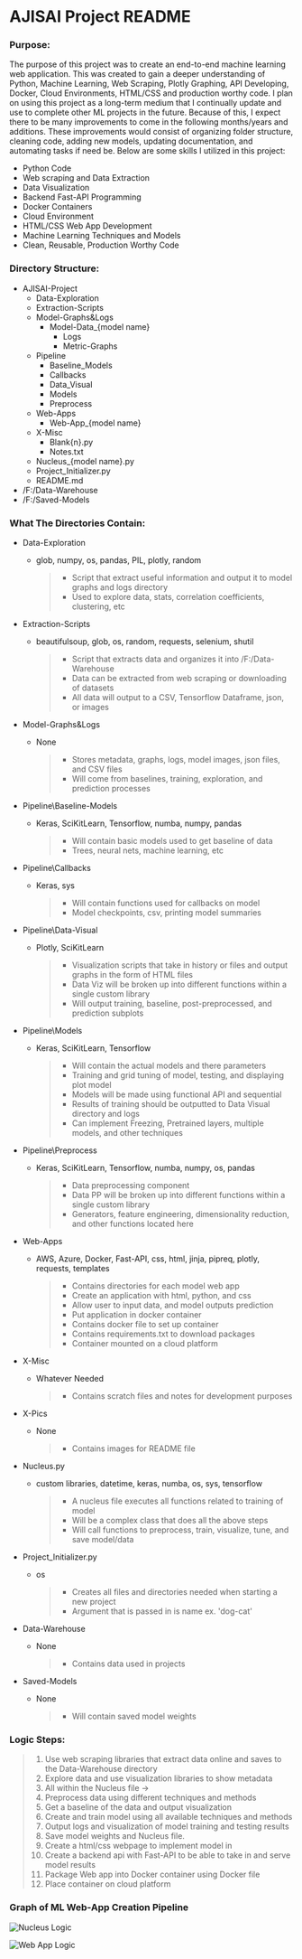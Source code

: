 # AJISAI Project README

### Purpose:

The purpose of this project was to create an end-to-end machine learning web application. This was created to gain a
deeper understanding of Python, Machine Learning, Web Scraping, Plotly Graphing, API Developing, Docker, Cloud
Environments, HTML/CSS and production worthy code. I plan on using this project as a long-term medium that I continually
update and use to complete other ML projects in the future. Because of this, I expect there to be many improvements to
come in the following months/years and additions. These improvements would consist of organizing folder structure,
cleaning code, adding new models, updating documentation, and automating tasks if need be. Below are some skills I
utilized in this project:

- Python Code
- Web scraping and Data Extraction
- Data Visualization
- Backend Fast-API Programming
- Docker Containers
- Cloud Environment
- HTML/CSS Web App Development
- Machine Learning Techniques and Models
- Clean, Reusable, Production Worthy Code

### Directory Structure:

- AJISAI-Project
    + Data-Exploration
    + Extraction-Scripts
    + Model-Graphs&Logs
        + Model-Data_{model name}
            + Logs
            + Metric-Graphs
    + Pipeline
        + Baseline_Models
        + Callbacks
        + Data_Visual
        + Models
        + Preprocess
    + Web-Apps
        + Web-App_{model name}
    + X-Misc
        + Blank{n}.py
        + Notes.txt
    + Nucleus_{model name}.py
    + Project_Initializer.py
    + README.md
- /F:/Data-Warehouse
- /F:/Saved-Models

### What The Directories Contain:

- Data-Exploration
    + glob, numpy, os, pandas, PIL, plotly, random
      > - Script that extract useful information and output it to model graphs and logs directory
      > - Used to explore data, stats, correlation coefficients, clustering, etc

- Extraction-Scripts
    + beautifulsoup, glob, os, random, requests, selenium, shutil
      > - Script that extracts data and organizes it into /F:/Data-Warehouse
      > - Data can be extracted from web scraping or downloading of datasets
      > - All data will output to a CSV, Tensorflow Dataframe, json, or images

- Model-Graphs&Logs
    + None
      > - Stores metadata, graphs, logs, model images, json files, and CSV files
      > - Will come from baselines, training, exploration, and prediction processes

- Pipeline\Baseline-Models
    + Keras, SciKitLearn, Tensorflow, numba, numpy, pandas
      > - Will contain basic models used to get baseline of data
      > - Trees, neural nets, machine learning, etc

- Pipeline\Callbacks
    + Keras, sys
      > - Will contain functions used for callbacks on model
      > - Model checkpoints, csv, printing model summaries

- Pipeline\Data-Visual
    + Plotly, SciKitLearn
      > - Visualization scripts that take in history or files and output graphs in the form of HTML files
      > - Data Viz will be broken up into different functions within a single custom library
      > - Will output training, baseline, post-preprocessed, and prediction subplots

- Pipeline\Models
    + Keras, SciKitLearn, Tensorflow
      > - Will contain the actual models and there parameters
      > - Training and grid tuning of model, testing, and displaying plot model
      > - Models will be made using functional API and sequential
      > - Results of training should be outputted to Data Visual directory and logs
      > - Can implement Freezing, Pretrained layers, multiple models, and other techniques

- Pipeline\Preprocess
    + Keras, SciKitLearn, Tensorflow, numba, numpy, os, pandas
      > - Data preprocessing component
      > - Data PP will be broken up into different functions within a single custom library
      > - Generators, feature engineering, dimensionality reduction, and other functions located here

- Web-Apps
    + AWS, Azure, Docker, Fast-API, css, html, jinja, pipreq, plotly, requests, templates
      > - Contains directories for each model web app
      > - Create an application with html, python, and css
      > - Allow user to input data, and model outputs prediction
      > - Put application in docker container
      > - Contains docker file to set up container
      > - Contains requirements.txt to download packages
      > - Container mounted on a cloud platform

- X-Misc
    + Whatever Needed
      > - Contains scratch files and notes for development purposes

- X-Pics
    + None
      > - Contains images for README file

- Nucleus.py
    + custom libraries, datetime, keras, numba, os, sys, tensorflow
      > - A nucleus file executes all functions related to training of model
      > - Will be a complex class that does all the above steps
      > - Will call functions to preprocess, train, visualize, tune, and save model/data

- Project_Initializer.py
    + os
      > - Creates all files and directories needed when starting a new project
      > - Argument that is passed in is name ex. 'dog-cat'

- Data-Warehouse
    + None
      > - Contains data used in projects

- Saved-Models
    + None
      > - Will contain saved model weights

### Logic Steps:

> 1. Use web scraping libraries that extract data online and saves to the Data-Warehouse directory
> 2. Explore data and use visualization libraries to show metadata
> 3. All within the Nucleus file ->
> 4. Preprocess data using different techniques and methods
> 5. Get a baseline of the data and output visualization
> 6. Create and train model using all available techniques and methods
> 7. Output logs and visualization of model training and testing results
> 8. Save model weights and Nucleus file.
> 9. Create a html/css webpage to implement model in
> 10. Create a backend api with Fast-API to be able to take in and serve model results
> 11. Package Web app into Docker container using Docker file
> 12. Place container on cloud platform

### Graph of ML Web-App Creation Pipeline

![Nucleus Logic](X-Misc/Nucleus.png)

![Web App Logic](X-Misc/WebApp.png)